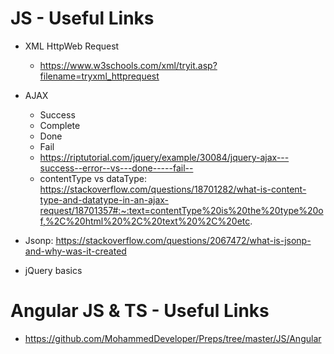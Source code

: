 # JS - Useful Links

- XML HttpWeb Request
	- https://www.w3schools.com/xml/tryit.asp?filename=tryxml_httprequest

- AJAX
	- Success
	- Complete
	- Done
	- Fail
	- https://riptutorial.com/jquery/example/30084/jquery-ajax---success--error--vs---done-----fail--
	- contentType vs dataType: https://stackoverflow.com/questions/18701282/what-is-content-type-and-datatype-in-an-ajax-request/18701357#:~:text=contentType%20is%20the%20type%20of,%2C%20html%20%2C%20text%20%2C%20etc.

- Jsonp: https://stackoverflow.com/questions/2067472/what-is-jsonp-and-why-was-it-created

- jQuery basics

# Angular JS & TS - Useful Links

- https://github.com/MohammedDeveloper/Preps/tree/master/JS/Angular